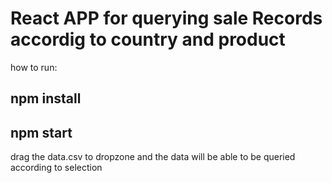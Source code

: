 # React APP for querying sale Records accordig to country and product 

how to run: 

## npm install 
## npm start

drag the data.csv to dropzone and the data will be able to be queried according to selection
